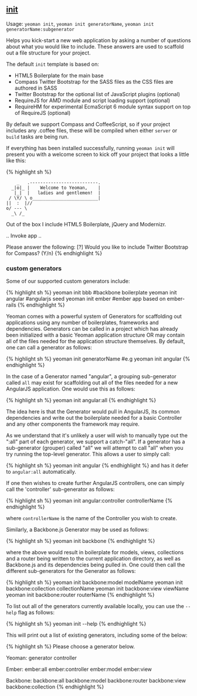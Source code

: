 ## <a href="#init" name="init">init</a>

Usage: `yeoman init`, `yeoman init generatorName`, `yeoman init generatorName:subgenerator`

Helps you kick-start a new web application by asking a number of questions about what you would like to include. These answers are used to scaffold out a file structure for your project.

The default `init` template is based on:

* HTML5 Boilerplate for the main base
* Compass Twitter Bootstrap for the SASS files as the CSS files are authored in SASS
* Twitter Bootstrap for the optional list of JavaScript plugins (optional)
* RequireJS for AMD module and script loading support (optional)
* RequireHM for experimental EcmaScript 6 module syntax support on top of RequireJS (optional)

By default we support Compass and CoffeeScript, so if your project includes any .coffee files, these will be compiled when either `server` or `build` tasks are being run.

If everything has been installed successfully, running `yeoman init` will present you with a welcome screen to kick off your project that looks a little like this:

{% highlight sh %}

        _   .--------------------------.
      _|o|_ |    Welcome to Yeoman,    |
       |_|  |   ladies and gentlemen!  |
     / \Y/ \ o_________________________|
    ||  :  |//
    o/ --- \
      _\ /_

Out of the box I include HTML5 Boilerplate, jQuery and Modernizr.

.. Invoke app ..

Please answer the following:
[?] Would you like to include Twitter Bootstrap for Compass? (Y/n)
{% endhighlight %}

### custom generators

Some of our supported custom generators include:

{% highlight sh %}
yeoman init bbb      #backbone boilerplate
yeoman init angular  #angularjs seed
yeoman init ember    #ember app based on ember-rails
{% endhighlight %}

Yeoman comes with a powerful system of Generators for scaffolding out applications using any number of boilerplates, frameworks and dependencies. Generators can be called in a project which has already been initialized with a basic Yeoman application structure OR may contain all of the files needed for the application structure themselves. By default, one can call a generator as follows:

{% highlight sh %}
yeoman init generatorName #e.g yeoman init angular
{% endhighlight %}

In the case of a Generator named "angular", a grouping sub-generator called `all` may exist for scaffolding out all of the files needed for a new AngularJS application. One would use this as follows:

{% highlight sh %}
yeoman init angular:all
{% endhighlight %}

The idea here is that the Generator would pull in AngularJS, its common dependencies and write out the boilerplate needed for a basic Controller and any other components the framework may require.

As we understand that it's unlikely a user will wish to manually type out the ":all" part of each generator, we support a catch-"all". If a generator has a sub-generator (grouper) called "all" we will attempt to call "all" when you try running the top-level generator. This allows a user to simply call:

{% highlight sh %}
yeoman init angular
{% endhighlight %}
and has it defer to `angular:all` automatically.

If one then wishes to create further AngularJS controllers, one can simply call the 'controller' sub-generator as follows:

{% highlight sh %}
yeoman init angular:controller controllerName
{% endhighlight %}

where `controllerName` is the name of the Controller you wish to create.

Similarly, a Backbone.js Generator may be used as follows:

{% highlight sh %}
yeoman init backbone
{% endhighlight %}

where the above would result in boilerplate for models, views, collections and a router being written to the current application directory, as well as Backbone.js and its dependencies being pulled in. One could then call the different sub-generators for the Generator as follows:

{% highlight sh %}
yeoman init backbone:model modelName
yeoman init backbone:collection collectionName
yeoman init backbone:view viewName
yeoman init backbone:router routerName
{% endhighlight %}

To list out all of the generators currently available locally, you can use the `--help` flag as follows:

{% highlight sh %}
yeoman init --help
{% endhighlight %}

This will print out a list of existing generators, including some of the below:

{% highlight sh %}
Please choose a generator below.

Yeoman:
  generator
  controller

Ember:
  ember:all
  ember:controller
  ember:model
  ember:view

Backbone:
  backbone:all
  backbone:model
  backbone:router
  backbone:view
  backbone:collection
{% endhighlight %}
